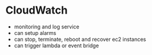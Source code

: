 # CloudWatch
- monitoring and log service
- can setup alarms
- can stop, terminate, reboot and recover ec2 instances
- can trigger lambda or event bridge